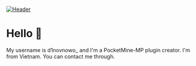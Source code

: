 [![Header](https://i.imgur.com/Ylyz525.gif "Header")](https://www.facebook.com/d1novnowo/)
# Hello 👋
My username is d1novnowo_ and I'm a PocketMine-MP plugin creator. I'm from Vietnam. You can contact me through.
